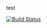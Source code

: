 test


[![Build Status](https://travis-ci.org/mmd-osm/Overpass-API.svg?branch=travis_test)](https://travis-ci.org/mmd-osm/Overpass-API)
